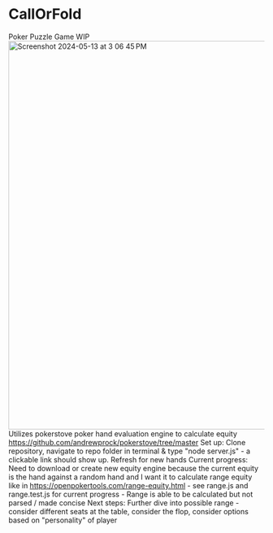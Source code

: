 # CallOrFold
Poker Puzzle Game WIP
<br/>
<img width="765" alt="Screenshot 2024-05-13 at 3 06 45 PM" src="https://github.com/whiteae8/CallOrFold/assets/78070322/80622917-bafa-4fde-98cd-cf8590e51404">
</br>
Utilizes pokerstove poker hand evaluation engine to calculate equity https://github.com/andrewprock/pokerstove/tree/master
Set up: Clone repository, navigate to repo folder in terminal & type "node server.js" - a clickable link should show up. Refresh for new hands
Current progress: Need to download or create new equity engine because the current equity is the hand against a random hand and I want it to calculate range equity like in https://openpokertools.com/range-equity.html - see range.js and range.test.js for current progress - Range is able to be calculated but not parsed / made concise
Next steps: Further dive into possible range - consider different seats at the table, consider the flop, consider options based on "personality" of player
